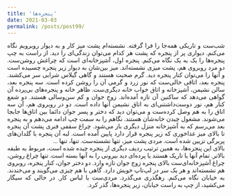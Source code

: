 ```yaml
---
title: 'پنجره‌ها'
date: 2021-03-03
permalink: /posts/post99/
---
```

<div align="justify" dir="rtl" style="font-family:vazir;">

شب‌ست و تاریکی همه‌جا را فرا گرفته. نشسته‌ام پشت میز کار و به دیوار روبرویم نگاه می‌کنم. دیواری پر از پنجره که پشت هر کدام می‌توان زندگی‌ای را دید. از راست به چپ پنجره‌ها را یک به یک نگاه می‌کنم. پنجره اول، آشپزخانه‌ای است که چراغش روشن‌ست. دو مرد روبروی هم، پشت میزی نشسته‌اند. میز بین‌شان به دیوار زیر پنجره چسبیده است و آنها را می‌توان کنار پنجره دید. گرم صحبت هستند و گاهی گیلاس شرابی سر می‌کشند. پنجره بعد، اتاقی خالی‌ست که نور زرد و گرمی آن را روشن کرده است. سه پنجره بعد، سالن نشیمن، آشپزخانه و اتاق خواب خانه‌ دیگری‌ست. ظاهر خانه و پنجره‌های بی‌پرده آن گواهی می‌دهد که ساکنین آن تازه آمده‌اند. زوج جوان و کم سن‌وسالی هستند. دو شمع کنار هم، نور دوست‌داشتنی‌ای به اتاق نشیمن آنها داده است. دو در روبروی هم، آن سه اتاق را به هم وصل کرده‌ست و می‌توان دید که دختر و پسر جوان دائما بین اتاق‌ها جابجا می‌شوند. مشغول چیدن خانه‌شان هستند. نگاهم را به سمت چپ ادامه می‌دهم و به پنجره بعد می‌رسم که به آشپزخانه منزل دیگری باز می‌شود. چراغ سقفی فنری پشت آن پنجره تا بالای میز غذاخوری که زیر پنجره قرار دارد پایین آمده است. لبه آن پنجره با گلدان‌های پربرگی تزیین شده است. مردی پشت میز، تتها نشسته‌ست. تنها، تنها ...<br>
بالای این پنجره‌ها، به همین ترتیب ردیف دیگری از پنجره چیده شده است، مربوط به طبقه بالاتر. تمام آنها یا تاریک هستند یا پرده‌‌ای دید بیرونی را به آنها بسته است. تنها چراغ روشن، چراغ آشپزخانه‌ای‌ست بالای پنجره زوج جوان تازه وارد. دو دختر جوان، کنار پنجره، روبروی هم نشسته‌اند و هر یک سر در لپ‌تاپ خویش دارد. گاهی با هم چیزی می‌گویند و می‌خندند. به خیابان نگاه می‌کنم. رهگذری می‌گذرد. مردی‌ست با لباس کار. در حالی که سیگار می‌کشید، از چپ به راست خیابان، زیر پنجره‌ها، گذر کرد.

</div>



